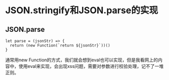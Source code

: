 # JSON.stringify和JSON.parse的实现

## JSON.parse
```
let parse = (jsonStr) => {
  return (new Function(`return ${jsonStr}`))()
}
```
通常用new Function的方式，我们就会想到eval也可以实现，但是我看网上的内容中，使用eval来实现，会出现xss问题，需要对参数进行校验处理，记不了一堆正则。